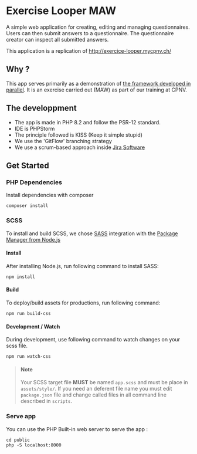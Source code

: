 # Exercise Looper MAW
A simple web application for creating, editing and managing questionnaires. Users can then submit answers to a questionnaire. The questionnaire creator can inspect all submitted answers.

This application is a replication of http://exercice-looper.mycpnv.ch/
## Why ? 
This app serves primarily as a demonstration of [the framework developed in parallel](https://github.com/CPNV-ES/oopers-maw-framework). It is an exercise carried out (MAW) as part of our training at CPNV.
## The developpment
- The app is made in PHP 8.2 and follow the PSR-12 standard.
- IDE is PHPStorm
- The principle followed is KISS (Keep it simple stupid)
- We use the 'GitFlow' branching strategy
- We use a scrum-based approach inside [Jira Software](https://ejcpnvprojects.atlassian.net/jira/software/projects/MAW1/boards/2/backlog)

## Get Started
### PHP Dependencies
Install dependencies with composer
````shell
composer install
````

### SCSS
To install and build SCSS, we chose [SASS](https://sass-lang.com/) integration with the [Package Manager from Node.js](https://nodejs.org/)

#### Install
After installing Node.js, run following command to install SASS:
````shell
npm install
````
#### Build
To deploy/build assets for productions, run following command:
````shell
npm run build-css
````
#### Development / Watch
During development, use following command to watch changes on your scss file.
````shell
npm run watch-css
````
> #### Note
> Your SCSS target file **MUST** be named ```app.scss``` and must be place in ```assets/style/```.
> If you need an deferent file name you must edit ```package.json``` file and change called files in all command line described in ```scripts```. 

### Serve app
You can use the PHP Built-in web server to serve the app :
````shell
cd public
php -S localhost:8000
````
